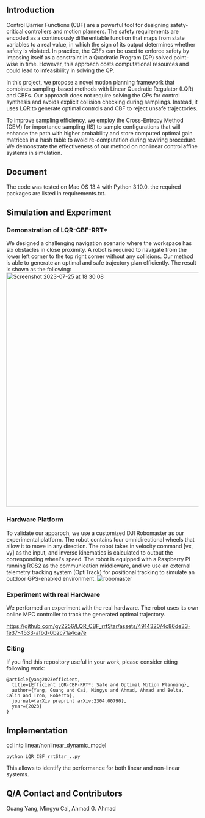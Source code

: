 ## Introduction

Control Barrier Functions (CBF) are a powerful tool for designing safety-critical controllers and motion planners. The safety requirements are encoded as a continuously differentiable function that maps from state variables to a real value, in which the sign of its output determines whether safety is violated. In practice, the CBFs can be used to enforce safety by imposing itself as a constraint in a Quadratic Program (QP) solved point-wise in time. However, this approach costs computational resources and could lead to infeasibility in solving the QP. 

In this project, we propose a novel motion planning framework that combines sampling-based methods with Linear Quadratic Regulator (LQR) and CBFs. Our approach does not require solving the QPs for control synthesis and avoids explicit collision checking during samplings. Instead, it uses LQR to generate optimal controls and CBF to reject unsafe trajectories. 

To improve sampling efficiency, we employ the Cross-Entropy Method (CEM) for importance sampling (IS) to sample configurations that will enhance the path with higher probability and store computed optimal gain matrices in a hash table to avoid re-computation during rewiring procedure. We demonstrate the effectiveness of our method on nonlinear control affine systems in simulation.


## Document

The code was tested on Mac OS 13.4 with Python 3.10.0. the required packages are listed in requirements.txt. 

## Simulation and Experiment
### Demonstration of LQR-CBF-RRT*
We designed a challenging navigation scenario where the workspace has six obstacles in close proximity. A robot is required to navigate from the lower left corner to the top right corner without any collisions. Our method is able to generate an optimal and safe trajectory plan efficiently. The result is shown as the following:  
<img width="612" alt="Screenshot 2023-07-25 at 18 30 08" src="https://github.com/gy2256/LQR_CBF_rrtStar/assets/4914320/fe97a0fd-4b88-4b9b-9a5b-c6833e44ff74">


### Hardware Platform
To validate our apparoch, we use a customized DJI Robomaster as our experimental platform. The robot contains four omnidirectional wheels that allow it to move in any direction. The robot takes in velocity command [vx, vy] as the input, and inverse kinematics is calculated to output the corresponding wheel's speed. The robot is equipped with a Raspberry Pi running ROS2 as the communication middleware, and we use an external telemetry tracking system (OptiTrack) for positional tracking to simulate an outdoor GPS-enabled environment. 
![robomaster](https://github.com/gy2256/LQR_CBF_rrtStar/assets/4914320/23220614-9310-456b-9284-09b54919f60a)

### Experiment with real Hardware
We performed an experiment with the real hardware. The robot uses its own online MPC controller to track the generated optimal trajectory. 

https://github.com/gy2256/LQR_CBF_rrtStar/assets/4914320/4c86de33-fe37-4533-afbd-0b2c71a4ca7e



### Citing

If you find this repository useful in your work, please consider citing following work:

```
@article{yang2023efficient,
  title={Efficient LQR-CBF-RRT*: Safe and Optimal Motion Planning},
  author={Yang, Guang and Cai, Mingyu and Ahmad, Ahmad and Belta, Calin and Tron, Roberto},
  journal={arXiv preprint arXiv:2304.00790},
  year={2023}
}
```

## Implementation

cd into linear/nonlinear_dynamic_model
```
python LQR_CBF_rrtStar_..py
```
This allows to identify the performance for both linear and non-linear systems.


## Q/A Contact and Contributors

Guang Yang, Mingyu Cai, Ahmad G. Ahmad
